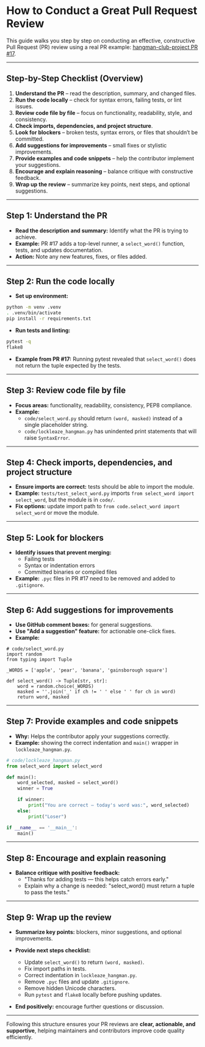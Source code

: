 # How to Conduct a Great Pull Request Review

This guide walks you step by step on conducting an effective, constructive Pull Request (PR) review using a real PR example: [hangman-club-project PR #17](https://github.com/Lockleaze-Community-Coding-Club/hangman-club-project/pull/17/files).

---

## Step-by-Step Checklist (Overview)
1. **Understand the PR** – read the description, summary, and changed files.
2. **Run the code locally** – check for syntax errors, failing tests, or lint issues.
3. **Review code file by file** – focus on functionality, readability, style, and consistency.
4. **Check imports, dependencies, and project structure**.
5. **Look for blockers** – broken tests, syntax errors, or files that shouldn’t be committed.
6. **Add suggestions for improvements** – small fixes or stylistic improvements.
7. **Provide examples and code snippets** – help the contributor implement your suggestions.
8. **Encourage and explain reasoning** – balance critique with constructive feedback.
9. **Wrap up the review** – summarize key points, next steps, and optional suggestions.

---

## Step 1: Understand the PR
- **Read the description and summary:** Identify what the PR is trying to achieve.
- **Example:** PR #17 adds a top-level runner, a `select_word()` function, tests, and updates documentation.
- **Action:** Note any new features, fixes, or files added.

---

## Step 2: Run the code locally
- **Set up environment:**
```bash
python -m venv .venv
. .venv/bin/activate
pip install -r requirements.txt
```
- **Run tests and linting:**
```bash
pytest -q
flake8
```
- **Example from PR #17:** Running pytest revealed that `select_word()` does not return the tuple expected by the tests.

---

## Step 3: Review code file by file
- **Focus areas:** functionality, readability, consistency, PEP8 compliance.
- **Example:**
  - `code/select_word.py` should return `(word, masked)` instead of a single placeholder string.
  - `code/lockleaze_hangman.py` has unindented print statements that will raise `SyntaxError`.

---

## Step 4: Check imports, dependencies, and project structure
- **Ensure imports are correct:** tests should be able to import the module.
- **Example:** `tests/test_select_word.py` imports `from select_word import select_word`, but the module is in `code/`.
- **Fix options:** update import path to `from code.select_word import select_word` or move the module.

---

## Step 5: Look for blockers
- **Identify issues that prevent merging:**
  - Failing tests
  - Syntax or indentation errors
  - Committed binaries or compiled files
- **Example:** `.pyc` files in PR #17 need to be removed and added to `.gitignore`.

---

## Step 6: Add suggestions for improvements
- **Use GitHub comment boxes:** for general suggestions.
- **Use "Add a suggestion" feature:** for actionable one-click fixes.
- **Example:**
```suggestion
# code/select_word.py
import random
from typing import Tuple

_WORDS = ['apple', 'pear', 'banana', 'gainsborough square']

def select_word() -> Tuple[str, str]:
    word = random.choice(_WORDS)
    masked = ''.join('_' if ch != ' ' else ' ' for ch in word)
    return word, masked
```

---

## Step 7: Provide examples and code snippets
- **Why:** Helps the contributor apply your suggestions correctly.
- **Example:** showing the correct indentation and `main()` wrapper in `lockleaze_hangman.py`.

```python
# code/lockleaze_hangman.py
from select_word import select_word

def main():
    word_selected, masked = select_word()
    winner = True

    if winner:
        print("You are correct — today's word was:", word_selected)
    else:
        print("Loser")

if __name__ == '__main__':
    main()
```

---

## Step 8: Encourage and explain reasoning
- **Balance critique with positive feedback:**
  - "Thanks for adding tests — this helps catch errors early."
  - Explain why a change is needed: "select_word() must return a tuple to pass the tests."

---

## Step 9: Wrap up the review
- **Summarize key points:** blockers, minor suggestions, and optional improvements.
- **Provide next steps checklist:**
  - Update `select_word()` to return `(word, masked)`.
  - Fix import paths in tests.
  - Correct indentation in `lockleaze_hangman.py`.
  - Remove `.pyc` files and update `.gitignore`.
  - Remove hidden Unicode characters.
  - Run `pytest` and `flake8` locally before pushing updates.

- **End positively:** encourage further questions or discussion.

---

Following this structure ensures your PR reviews are **clear, actionable, and supportive**, helping maintainers and contributors improve code quality efficiently.

